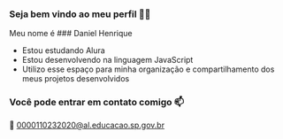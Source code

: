 ### Seja bem vindo ao meu perfil 🐱‍👤

Meu nome é ### Daniel Henrique

- Estou estudando Alura
- Estou desenvolvendo na linguagem JavaScript
- Utilizo esse espaço para minha organização e compartilhamento dos meus projetos desenvolvidos

### Você pode entrar em contato comigo 📫

📎 0000110232020@al.educacao.sp.gov.br
